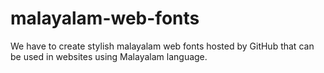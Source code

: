 # malayalam-web-fonts
We have to create stylish malayalam web fonts hosted by GitHub that can be used in websites using Malayalam language.
